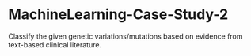 # MachineLearning-Case-Study-2
Classify the given genetic variations/mutations based on evidence from text-based clinical literature.
